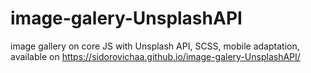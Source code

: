 # image-galery-UnsplashAPI
image gallery on core JS with Unsplash API, SCSS, mobile adaptation,
available on https://sidorovichaa.github.io/image-galery-UnsplashAPI/

